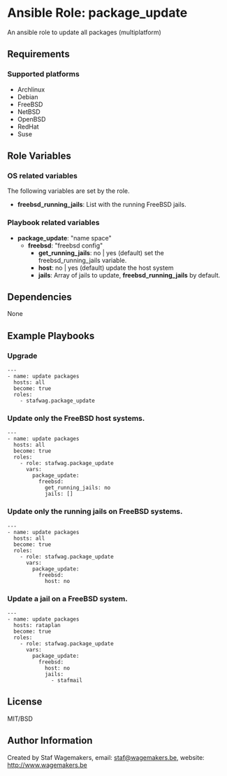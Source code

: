 # Ansible Role: package_update

An ansible role to update all packages (multiplatform)

## Requirements

### Supported platforms

* Archlinux
* Debian
* FreeBSD
* NetBSD
* OpenBSD
* RedHat
* Suse

## Role Variables
### OS related variables

The following variables are set by the role.

* **freebsd_running_jails**: List with the running FreeBSD jails.

### Playbook related variables

* **package_update**: "name space"
  * **freebsd**: "freebsd config" 
    * **get_running_jails**: no | yes (default) set the freebsd_running_jails variable.
    * **host**: no | yes (default) update the host system
    * **jails**: Array of jails to update, **freebsd_running_jails** by default.
    

## Dependencies

None

## Example Playbooks

### Upgrade

```
---
- name: update packages
  hosts: all
  become: true
  roles:
    - stafwag.package_update
```

### Update only the FreeBSD host systems. 

```
---
- name: update packages
  hosts: all
  become: true
  roles:
    - role: stafwag.package_update
      vars:
        package_update:
          freebsd:
            get_running_jails: no
            jails: []
```

### Update only the running jails on FreeBSD systems.

```
---
- name: update packages
  hosts: all
  become: true
  roles:
    - role: stafwag.package_update
      vars:
        package_update:
          freebsd:
            host: no
```

### Update a jail on a  FreeBSD system.

```
---
- name: update packages
  hosts: rataplan
  become: true
  roles:
    - role: stafwag.package_update
      vars:
        package_update:
          freebsd:
            host: no
            jails:
              - stafmail

```


## License

MIT/BSD

## Author Information

Created by Staf Wagemakers, email: staf@wagemakers.be, website: http://www.wagemakers.be
